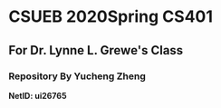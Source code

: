 # CSUEB 2020Spring CS401
## For Dr. Lynne L. Grewe's Class
### Repository By Yucheng Zheng 
**NetID: ui26765**

